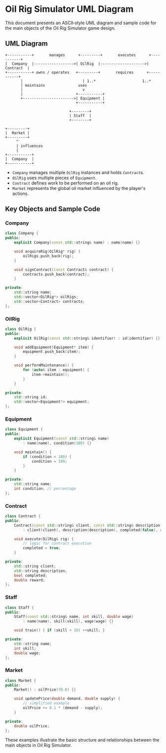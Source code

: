 # Oil Rig Simulator UML Diagram

This document presents an ASCII‑style UML diagram and sample code for the main objects of the Oil Rig Simulator game design.

## UML Diagram

```
+-----------+       manages      +---------+       executes      +-----------+
|  Company  |------------------>| OilRig  |-------------------->| Contract  |
+-----------+ owns / operates   +---------+       requires      +-----------+
       |                           | 1..*                     1..*
       | maintains               uses
       |                           v
       |                        +-----------+
       +----------------------->| Equipment |
                                +-----------+

                             +--------+
                             | Staff  |
                             +--------+

+---------+
|  Market |
+---------+
     ^
     | influences
     |
+-----------+
|  Company  |
+-----------+
```

* `Company` manages multiple `OilRig` instances and holds `Contract`s.
* `OilRig` uses multiple pieces of `Equipment`.
* `Contract` defines work to be performed on an oil rig.
* `Market` represents the global oil market influenced by the player's actions.

## Key Objects and Sample Code

### Company
```cpp
class Company {
public:
    explicit Company(const std::string& name) : name(name) {}

    void acquireRig(OilRig* rig) {
        oilRigs.push_back(rig);
    }

    void signContract(const Contract& contract) {
        contracts.push_back(contract);
    }

private:
    std::string name;
    std::vector<OilRig*> oilRigs;
    std::vector<Contract> contracts;
};
```

### OilRig
```cpp
class OilRig {
public:
    explicit OilRig(const std::string& identifier) : id(identifier) {}

    void addEquipment(Equipment* item) {
        equipment.push_back(item);
    }

    void performMaintenance() {
        for (auto& item : equipment) {
            item->maintain();
        }
    }

private:
    std::string id;
    std::vector<Equipment*> equipment;
};
```

### Equipment
```cpp
class Equipment {
public:
    explicit Equipment(const std::string& name)
        : name(name), condition(100) {}

    void maintain() {
        if (condition < 100) {
            condition = 100;
        }
    }

private:
    std::string name;
    int condition; // percentage
};
```

### Contract
```cpp
class Contract {
public:
    Contract(const std::string& client, const std::string& description, double reward)
        : client(client), description(description), completed(false), reward(reward) {}

    void execute(OilRig& rig) {
        // logic for contract execution
        completed = true;
    }

private:
    std::string client;
    std::string description;
    bool completed;
    double reward;
};
```

### Staff
```cpp
class Staff {
public:
    Staff(const std::string& name, int skill, double wage)
        : name(name), skill(skill), wage(wage) {}

    void train() { if (skill < 10) ++skill; }

private:
    std::string name;
    int skill;
    double wage;
};
```

### Market
```cpp
class Market {
public:
    Market() : oilPrice(70.0) {}

    void updatePrice(double demand, double supply) {
        // simplified example
        oilPrice += 0.1 * (demand - supply);
    }

private:
    double oilPrice;
};
```

These examples illustrate the basic structure and relationships between the main objects in Oil Rig Simulator.
